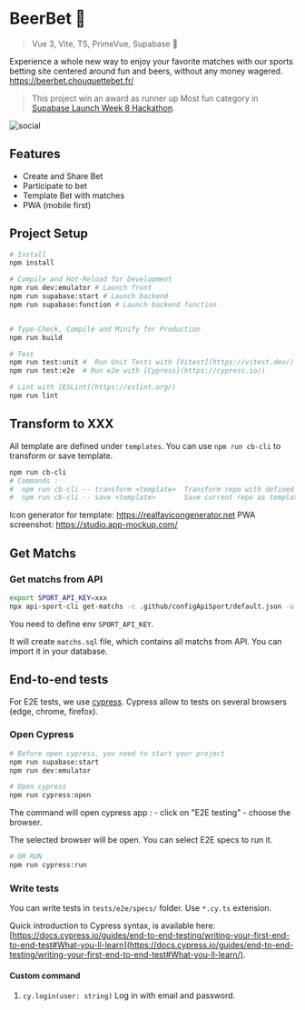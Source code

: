 BeerBet 🍻
===

> Vue 3, Vite, TS, PrimeVue, Supabase 💚

Experience a whole new way to enjoy your favorite matches with our sports betting site centered around fun and beers, without any money wagered.
https://beerbet.chouquettebet.fr/

> This project win an award as runner up Most fun category in [Supabase Launch Week 8 Hackathon](https://supabase.com/blog/launch-week-8-hackathon-winners).


![social](https://github.com/ChouquetteCorp/beerbet/assets/20130405/767813f2-2dd1-4f75-81df-80b717f7b3f1)

## Features 
 - Create and Share Bet
 - Participate to bet
 - Template Bet with matches 
 - PWA (mobile first)


## Project Setup

```sh
# Install
npm install

# Compile and Hot-Reload for Development
npm run dev:emulator # Launch front
npm run supabase:start # Launch backend
npm run supabase:function # Launch backend function


# Type-Check, Compile and Minify for Production
npm run build

# Test
npm run test:unit #  Run Unit Tests with [Vitest](https://vitest.dev/)
npm run test:e2e  # Run e2e with [Cypress](https://cypress.io/)

# Lint with [ESLint](https://eslint.org/)
npm run lint
```


## Transform to XXX

All template are defined under `templates`. You can use `npm run cb-cli` to transform or save template.

```sh
npm run cb-cli
# Commands :
#  npm run cb-cli -- transform <template>  Transform repo with defined template
#  npm run cb-cli -- save <template>       Save current repo as template

```

Icon generator for template: https://realfavicongenerator.net
PWA screenshot: https://studio.app-mockup.com/

## Get Matchs

### Get matchs from API


```sh
export SPORT_API_KEY=xxx 
npx api-sport-cli get-matchs -c .github/configApiSport/default.json -u api_id
```
You need to define env `SPORT_API_KEY`.

It will create `matchs.sql` file, which contains all matchs from API.
You can import it in your database.


## End-to-end tests

For E2E tests, we use [cypress](https://www.cypress.io/).
Cypress allow to tests on several browsers (edge, chrome, firefox).


### Open Cypress

```bash
# Before open cypress, you need to start your project 
npm run supabase:start
npm run dev:emulator

# Open cypress
npm run cypress:open
```
The command will open cypress app :
	- click on "E2E testing"
	- choose the browser.

The selected browser will be open. You can select E2E specs to run it.

```sh
# OR RUN
npm run cypress:run
```

### Write tests

You can write tests in `tests/e2e/specs/` folder. Use `*.cy.ts` extension.


Quick introduction to Cypress syntax, is available here: [https://docs.cypress.io/guides/end-to-end-testing/writing-your-first-end-to-end-test#What-you-ll-learn](https://docs.cypress.io/guides/end-to-end-testing/writing-your-first-end-to-end-test#What-you-ll-learn/).


#### Custom command

1. `cy.login(user: string)`
Log in with email and password.



